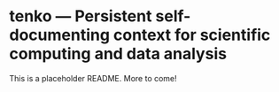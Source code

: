 # tenko &mdash; Persistent self-documenting context for scientific computing and data analysis

This is a placeholder README. More to come!
